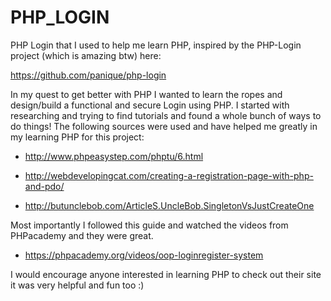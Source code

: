 PHP_LOGIN
=========

PHP Login that I used to help me learn PHP, inspired by the PHP-Login project (which is amazing btw) here:

https://github.com/panique/php-login

In my quest to get better with PHP I wanted to learn the ropes and design/build a functional and secure Login using PHP. I started with researching and trying to find tutorials and found a whole bunch of ways to do things! The following sources were used and have helped me greatly in my learning PHP for this project:

* http://www.phpeasystep.com/phptu/6.html

* http://webdevelopingcat.com/creating-a-registration-page-with-php-and-pdo/

* http://butunclebob.com/ArticleS.UncleBob.SingletonVsJustCreateOne

Most importantly I followed this guide and watched the videos from PHPacademy and they were great.

* https://phpacademy.org/videos/oop-loginregister-system

I would encourage anyone interested in learning PHP to check out their site it was very helpful and fun too :)
